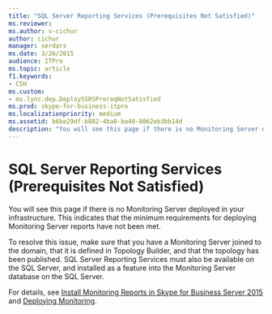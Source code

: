 ```yaml
---
title: "SQL Server Reporting Services (Prerequisites Not Satisfied)"
ms.reviewer: 
ms.author: v-cichur
author: cichur
manager: serdars
ms.date: 3/26/2015
audience: ITPro
ms.topic: article
f1.keywords:
- CSH
ms.custom:
- ms.lync.dep.DeploySSRSPrereqNotSatisfied
ms.prod: skype-for-business-itpro
ms.localizationpriority: medium
ms.assetid: b6be29df-b882-4ba8-ba40-8062eb3bb14d
description: "You will see this page if there is no Monitoring Server deployed in your infrastructure. This indicates that the minimum requirements for deploying Monitoring Server reports have not been met."
---
```


# SQL Server Reporting Services (Prerequisites Not Satisfied)

You will see this page if there is no Monitoring Server deployed in your infrastructure. This indicates that the minimum requirements for deploying Monitoring Server reports have not been met.

To resolve this issue, make sure that you have a Monitoring Server joined to the domain, that it is defined in Topology Builder, and that the topology has been published. SQL Server Reporting Services must also be available on the SQL Server, and installed as a feature into the Monitoring Server database on the SQL Server.

For details, see [Install Monitoring Reports in Skype for Business Server 2015](../../deploy/deploy-monitoring/install-monitoring-reports.md) and [Deploying Monitoring](/previous-versions/office/lync-server-2013/lync-server-2013-deploying-monitoring).